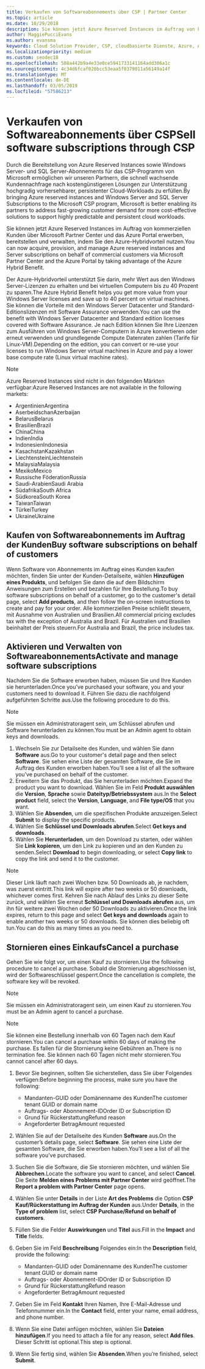 ```yaml
---
title: Verkaufen von Softwareabonnements über CSP | Partner Center
ms.topic: article
ms.date: 10/29/2018
description: Sie können jetzt Azure Reserved Instances im Auftrag von kommerziellen Kunden über Microsoft Partner Center und das Azure Portal erwerben, bereitstellen und verwalten, indem Sie den Azure-Hybridvorteil nutzen.
author: MaggiePucciEvans
ms.author: evansma
keywords: Cloud Solution Provider, CSP, cloudbasierte Dienste, Azure, Azure RI, Windows Server, SQL Server, Softwareabonnements
ms.localizationpriority: medium
ms.custom: seodec18
ms.openlocfilehash: 508a442b9a4e33e0ce5941733141164add306a1c
ms.sourcegitcommit: 4c34d6fcaf020bcc53eaa5f0379011a56149a14f
ms.translationtype: MT
ms.contentlocale: de-DE
ms.lasthandoff: 03/05/2019
ms.locfileid: "57586213"
---
```

# <a name="sell-software-subscriptions-through-csp"></a><span data-ttu-id="4f55d-104">Verkaufen von Softwareabonnements über CSP</span><span class="sxs-lookup"><span data-stu-id="4f55d-104">Sell software subscriptions through CSP</span></span>

<span data-ttu-id="4f55d-105">Durch die Bereitstellung von Azure Reserved Instances sowie Windows Server- und SQL Server-Abonnements für das CSP-Programm von Microsoft ermöglichen wir unseren Partnern, die schnell wachsende Kundennachfrage nach kostengünstigeren Lösungen zur Unterstützung hochgradig vorhersehbarer, persistenter Cloud-Workloads zu erfüllen.</span><span class="sxs-lookup"><span data-stu-id="4f55d-105">By bringing Azure reserved instances and Windows Server and SQL Server Subscriptions to the Microsoft CSP program, Microsoft is better enabling its partners to address fast-growing customer demand for more cost-effective solutions to support highly predictable and persistent cloud workloads.</span></span> 

<span data-ttu-id="4f55d-106">Sie können jetzt Azure Reserved Instances im Auftrag von kommerziellen Kunden über Microsoft Partner Center und das Azure Portal erwerben, bereitstellen und verwalten, indem Sie den Azure-Hybridvorteil nutzen.</span><span class="sxs-lookup"><span data-stu-id="4f55d-106">You can now acquire, provision, and manage Azure reserved instances and Server subscriptions on behalf of commercial customers via Microsoft Partner Center and the Azure Portal by taking advantage of the Azure Hybrid Benefit.</span></span> 

<span data-ttu-id="4f55d-107">Der Azure-Hybridvorteil unterstützt Sie darin, mehr Wert aus den Windows Server-Lizenzen zu erhalten und bei virtuellen Computern bis zu 40 Prozent zu sparen.</span><span class="sxs-lookup"><span data-stu-id="4f55d-107">The Azure Hybrid Benefit helps you get more value from your Windows Server licenses and save up to 40 percent on virtual machines.</span></span> <span data-ttu-id="4f55d-108">Sie können die Vorteile mit den Windows Server Datacenter und Standard-Editionslizenzen mit Software Assurance verwenden.</span><span class="sxs-lookup"><span data-stu-id="4f55d-108">You can use the benefit with Windows Server Datacenter and Standard edition licenses covered with Software Assurance.</span></span> <span data-ttu-id="4f55d-109">Je nach Edition können Sie Ihre Lizenzen zum Ausführen von Windows Server-Computern in Azure konvertieren oder erneut verwenden und grundlegende Compute Datenraten zahlen (Tarife für Linux-VM).</span><span class="sxs-lookup"><span data-stu-id="4f55d-109">Depending on the edition, you can convert or re-use your licenses to run Windows Server virtual machines in Azure and pay a lower base compute rate (Linux virtual machine rates).</span></span>

> [!NOTE]  
> <span data-ttu-id="4f55d-110">Azure Reserved Instances sind nicht in den folgenden Märkten verfügbar:</span><span class="sxs-lookup"><span data-stu-id="4f55d-110">Azure Reserved Instances are not available in the following markets:</span></span>  
> * <span data-ttu-id="4f55d-111">Argentinien</span><span class="sxs-lookup"><span data-stu-id="4f55d-111">Argentina</span></span>
> * <span data-ttu-id="4f55d-112">Aserbeidschan</span><span class="sxs-lookup"><span data-stu-id="4f55d-112">Azerbaijan</span></span>
> * <span data-ttu-id="4f55d-113">Belarus</span><span class="sxs-lookup"><span data-stu-id="4f55d-113">Belarus</span></span>
> * <span data-ttu-id="4f55d-114">Brasilien</span><span class="sxs-lookup"><span data-stu-id="4f55d-114">Brazil</span></span>
> * <span data-ttu-id="4f55d-115">China</span><span class="sxs-lookup"><span data-stu-id="4f55d-115">China</span></span>
> * <span data-ttu-id="4f55d-116">Indien</span><span class="sxs-lookup"><span data-stu-id="4f55d-116">India</span></span>
> * <span data-ttu-id="4f55d-117">Indonesien</span><span class="sxs-lookup"><span data-stu-id="4f55d-117">Indonesia</span></span>
> * <span data-ttu-id="4f55d-118">Kasachstan</span><span class="sxs-lookup"><span data-stu-id="4f55d-118">Kazakhstan</span></span>
> * <span data-ttu-id="4f55d-119">Liechtenstein</span><span class="sxs-lookup"><span data-stu-id="4f55d-119">Liechtenstein</span></span>
> * <span data-ttu-id="4f55d-120">Malaysia</span><span class="sxs-lookup"><span data-stu-id="4f55d-120">Malaysia</span></span>
> * <span data-ttu-id="4f55d-121">Mexiko</span><span class="sxs-lookup"><span data-stu-id="4f55d-121">Mexico</span></span>
> * <span data-ttu-id="4f55d-122">Russische Föderation</span><span class="sxs-lookup"><span data-stu-id="4f55d-122">Russia</span></span>
> * <span data-ttu-id="4f55d-123">Saudi-Arabien</span><span class="sxs-lookup"><span data-stu-id="4f55d-123">Saudi Arabia</span></span>
> * <span data-ttu-id="4f55d-124">Südafrika</span><span class="sxs-lookup"><span data-stu-id="4f55d-124">South Africa</span></span>
> * <span data-ttu-id="4f55d-125">Südkorea</span><span class="sxs-lookup"><span data-stu-id="4f55d-125">South Korea</span></span>
> * <span data-ttu-id="4f55d-126">Taiwan</span><span class="sxs-lookup"><span data-stu-id="4f55d-126">Taiwan</span></span>
> * <span data-ttu-id="4f55d-127">Türkei</span><span class="sxs-lookup"><span data-stu-id="4f55d-127">Turkey</span></span>
> * <span data-ttu-id="4f55d-128">Ukraine</span><span class="sxs-lookup"><span data-stu-id="4f55d-128">Ukraine</span></span>

## <a name="buy-software-subscriptions-on-behalf-of-customers"></a><span data-ttu-id="4f55d-129">Kaufen von Softwareabonnements im Auftrag der Kunden</span><span class="sxs-lookup"><span data-stu-id="4f55d-129">Buy software subscriptions on behalf of customers</span></span>

<span data-ttu-id="4f55d-130">Wenn Software von Abonnements im Auftrag eines Kunden kaufen möchten, finden Sie unter der Kunden-Detailseite, wählen **Hinzufügen eines Produkts**, und befolgen Sie dann die auf dem Bildschirm Anweisungen zum Erstellen und bezahlen für Ihre Bestellung.</span><span class="sxs-lookup"><span data-stu-id="4f55d-130">To buy software subscriptions on behalf of a customer, go to the customer's detail page, select **Add products**, and then follow the on-screen instructions to create and pay for your order.</span></span> <span data-ttu-id="4f55d-131">Alle kommerziellen Preise schließt steuern, mit Ausnahme von Australien und Brasilien.</span><span class="sxs-lookup"><span data-stu-id="4f55d-131">All commercial pricing excludes tax with the exception of Australia and Brazil.</span></span> <span data-ttu-id="4f55d-132">Für Australien und Brasilien beinhaltet der Preis steuern.</span><span class="sxs-lookup"><span data-stu-id="4f55d-132">For Australia and Brazil, the price includes tax.</span></span>


## <a name="activate-and-manage-software-subscriptions"></a><span data-ttu-id="4f55d-133">Aktivieren und Verwalten von Softwareabonnements</span><span class="sxs-lookup"><span data-stu-id="4f55d-133">Activate and manage software subscriptions</span></span>

<span data-ttu-id="4f55d-134">Nachdem Sie die Software erworben haben, müssen Sie und Ihre Kunden sie herunterladen.</span><span class="sxs-lookup"><span data-stu-id="4f55d-134">Once you’ve purchased your software, you and your customers need to download it.</span></span> <span data-ttu-id="4f55d-135">Führen Sie dazu die nachfolgend aufgeführten Schritte aus.</span><span class="sxs-lookup"><span data-stu-id="4f55d-135">Use the following procedure to do this.</span></span> 

>[!NOTE]
><span data-ttu-id="4f55d-136">Sie müssen ein Administratoragent sein, um Schlüssel abrufen und Software herunterladen zu können.</span><span class="sxs-lookup"><span data-stu-id="4f55d-136">You must be an Admin agent to obtain keys and downloads.</span></span> 

1. <span data-ttu-id="4f55d-137">Wechseln Sie zur Detailseite des Kunden, und wählen Sie dann **Software** aus.</span><span class="sxs-lookup"><span data-stu-id="4f55d-137">Go to your customer's detail page and then select **Software**.</span></span> <span data-ttu-id="4f55d-138">Sie sehen eine Liste der gesamten Software, die Sie im Auftrag des Kunden erworben haben.</span><span class="sxs-lookup"><span data-stu-id="4f55d-138">You’ll see a list of all the software you’ve purchased on behalf of the customer.</span></span> 
2.  <span data-ttu-id="4f55d-139">Erweitern Sie das Produkt, das Sie herunterladen möchten.</span><span class="sxs-lookup"><span data-stu-id="4f55d-139">Expand the product you want to download.</span></span> <span data-ttu-id="4f55d-140">Wählen Sie im Feld **Produkt auswählen** die **Version**, **Sprache** sowie **Dateityp/Betriebssystem** aus.</span><span class="sxs-lookup"><span data-stu-id="4f55d-140">In the **Select product** field, select the **Version**, **Language**, and **File type/OS** that you want.</span></span> 
3.  <span data-ttu-id="4f55d-141">Wählen Sie **Absenden**, um die spezifischen Produkte anzuzeigen.</span><span class="sxs-lookup"><span data-stu-id="4f55d-141">Select **Submit** to display the specific products.</span></span> 
4.  <span data-ttu-id="4f55d-142">Wählen Sie **Schlüssel und Downloads abrufen**.</span><span class="sxs-lookup"><span data-stu-id="4f55d-142">Select **Get keys and downloads**.</span></span> 
5.  <span data-ttu-id="4f55d-143">Wählen Sie **Herunterladen**, um den Download zu starten, oder wählen Sie **Link kopieren**, um den Link zu kopieren und an den Kunden zu senden.</span><span class="sxs-lookup"><span data-stu-id="4f55d-143">Select **Download** to begin downloading, or select **Copy link** to copy the link and send it to the customer.</span></span> 

>[!NOTE]
><span data-ttu-id="4f55d-144">Dieser Link läuft nach zwei Wochen bzw. 50 Downloads ab, je nachdem, was zuerst eintritt.</span><span class="sxs-lookup"><span data-stu-id="4f55d-144">This link will expire after two weeks or 50 downloads, whichever comes first.</span></span> <span data-ttu-id="4f55d-145">Kehren Sie nach Ablauf des Links zu dieser Seite zurück, und wählen Sie erneut **Schlüssel und Downloads abrufen** aus, um ihn für weitere zwei Wochen oder 50 Downloads zu aktivieren.</span><span class="sxs-lookup"><span data-stu-id="4f55d-145">Once the link expires, return to this page and select **Get keys and downloads** again to enable another two weeks or 50 downloads.</span></span> <span data-ttu-id="4f55d-146">Sie können dies beliebig oft tun.</span><span class="sxs-lookup"><span data-stu-id="4f55d-146">You can do this as many times as you need to.</span></span> 


## <a name="cancel-a-purchase"></a><span data-ttu-id="4f55d-147">Stornieren eines Einkaufs</span><span class="sxs-lookup"><span data-stu-id="4f55d-147">Cancel a purchase</span></span>
<span data-ttu-id="4f55d-148">Gehen Sie wie folgt vor, um einen Kauf zu stornieren.</span><span class="sxs-lookup"><span data-stu-id="4f55d-148">Use the following procedure to cancel a purchase.</span></span> <span data-ttu-id="4f55d-149">Sobald die Stornierung abgeschlossen ist, wird der Softwareschlüssel gesperrt.</span><span class="sxs-lookup"><span data-stu-id="4f55d-149">Once the cancellation is complete, the software key will be revoked.</span></span> 

>[!NOTE]
><span data-ttu-id="4f55d-150">Sie müssen ein Administratoragent sein, um einen Kauf zu stornieren.</span><span class="sxs-lookup"><span data-stu-id="4f55d-150">You must be an Admin agent to cancel a purchase.</span></span> 

>[!NOTE]
><span data-ttu-id="4f55d-151">Sie können eine Bestellung innerhalb von 60 Tagen nach dem Kauf stornieren.</span><span class="sxs-lookup"><span data-stu-id="4f55d-151">You can cancel a purchase within 60 days of making the purchase.</span></span> <span data-ttu-id="4f55d-152">Es fallen für die Stornierung keine Gebühren an.</span><span class="sxs-lookup"><span data-stu-id="4f55d-152">There is no termination fee.</span></span> <span data-ttu-id="4f55d-153">Sie können nach 60 Tagen nicht mehr stornieren.</span><span class="sxs-lookup"><span data-stu-id="4f55d-153">You cannot cancel after 60 days.</span></span> 

1.  <span data-ttu-id="4f55d-154">Bevor Sie beginnen, sollten Sie sicherstellen, dass Sie über Folgendes verfügen:</span><span class="sxs-lookup"><span data-stu-id="4f55d-154">Before beginning the process, make sure you have the following:</span></span> 
    -   <span data-ttu-id="4f55d-155">Mandanten-GUID oder Domänenname des Kunden</span><span class="sxs-lookup"><span data-stu-id="4f55d-155">The customer tenant GUID or domain name</span></span>
    -   <span data-ttu-id="4f55d-156">Auftrags- oder Abonnement-ID</span><span class="sxs-lookup"><span data-stu-id="4f55d-156">Order ID or Subscription ID</span></span>
    -   <span data-ttu-id="4f55d-157">Grund für Rückerstattung</span><span class="sxs-lookup"><span data-stu-id="4f55d-157">Refund reason</span></span>
    -   <span data-ttu-id="4f55d-158">Angeforderter Betrag</span><span class="sxs-lookup"><span data-stu-id="4f55d-158">Amount requested</span></span>

2.  <span data-ttu-id="4f55d-159">Wählen Sie auf der Detailseite des Kunden **Software** aus.</span><span class="sxs-lookup"><span data-stu-id="4f55d-159">On the customer’s details page, select **Software**.</span></span> <span data-ttu-id="4f55d-160">Sie sehen eine Liste der gesamten Software, die Sie erworben haben.</span><span class="sxs-lookup"><span data-stu-id="4f55d-160">You’ll see a list of all the software you’ve purchased.</span></span> 

3.  <span data-ttu-id="4f55d-161">Suchen Sie die Software, die Sie stornieren möchten, und wählen Sie **Abbrechen**.</span><span class="sxs-lookup"><span data-stu-id="4f55d-161">Locate the software you want to cancel, and select **Cancel**.</span></span> <span data-ttu-id="4f55d-162">Die Seite **Melden eines Problems mit Partner Center** wird geöffnet.</span><span class="sxs-lookup"><span data-stu-id="4f55d-162">The **Report a problem with Partner Center** page opens.</span></span> 

4.  <span data-ttu-id="4f55d-163">Wählen Sie unter **Details** in der Liste **Art des Problems** die Option **CSP Kauf/Rückerstattung im Auftrag der Kunden** aus.</span><span class="sxs-lookup"><span data-stu-id="4f55d-163">Under **Details**, in the **Type of problem** list, select **CSP Purchase/Refund on behalf of customers**.</span></span>

5.  <span data-ttu-id="4f55d-164">Füllen Sie die Felder **Auswirkungen** und **Titel** aus.</span><span class="sxs-lookup"><span data-stu-id="4f55d-164">Fill in the **Impact** and **Title** fields.</span></span> 

6.  <span data-ttu-id="4f55d-165">Geben Sie im Feld **Beschreibung** Folgendes ein:</span><span class="sxs-lookup"><span data-stu-id="4f55d-165">In the **Description** field, provide the following:</span></span> 
    -   <span data-ttu-id="4f55d-166">Mandanten-GUID oder Domänenname des Kunden</span><span class="sxs-lookup"><span data-stu-id="4f55d-166">The customer tenant GUID or domain name</span></span>
    -   <span data-ttu-id="4f55d-167">Auftrags- oder Abonnement-ID</span><span class="sxs-lookup"><span data-stu-id="4f55d-167">Order ID or Subscription ID</span></span>
    -   <span data-ttu-id="4f55d-168">Grund für Rückerstattung</span><span class="sxs-lookup"><span data-stu-id="4f55d-168">Refund reason</span></span>
    -   <span data-ttu-id="4f55d-169">Angeforderter Betrag</span><span class="sxs-lookup"><span data-stu-id="4f55d-169">Amount requested</span></span>

7.  <span data-ttu-id="4f55d-170">Geben Sie im Feld **Kontakt** Ihren Namen, Ihre E-Mail-Adresse und Telefonnummer ein.</span><span class="sxs-lookup"><span data-stu-id="4f55d-170">In the **Contact** field, enter your name, email address, and phone number.</span></span> 

8.  <span data-ttu-id="4f55d-171">Wenn Sie eine Datei anfügen möchten, wählen Sie **Dateien hinzufügen**.</span><span class="sxs-lookup"><span data-stu-id="4f55d-171">If you need to attach a file for any reason, select **Add files**.</span></span> <span data-ttu-id="4f55d-172">Dieser Schritt ist optional.</span><span class="sxs-lookup"><span data-stu-id="4f55d-172">This step is optional.</span></span> 

9.  <span data-ttu-id="4f55d-173">Wenn Sie fertig sind, wählen Sie **Absenden**.</span><span class="sxs-lookup"><span data-stu-id="4f55d-173">When you’re finished, select **Submit**.</span></span>
